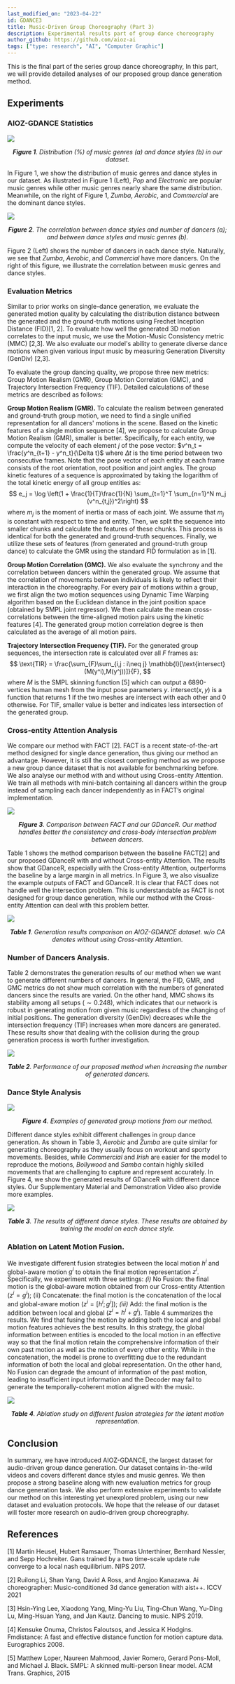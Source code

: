 ```yaml
---
last_modified_on: "2023-04-22"
id: GDANCE3
title: Music-Driven Group Choreography (Part 3)
description: Experimental results part of group dance choreography
author_github: https://github.com/aioz-ai
tags: ["type: research", "AI", "Computer Graphic"]
---
```


This  is the final part of the series group dance choreography, In this part, we will provide detailed analyses of our proposed group dance generation method.

## Experiments

### AIOZ-GDANCE Statistics


![](https://lh3.googleusercontent.com/drive-viewer/AAOQEOSz2wY04GpZUf2CnNEuTEe8yFI8dDplM9OBO6j31iqFBYtdQpytA1tmdte-Pmke25f2Lroboz669TWHCwAKmi48_wK0Wg=s2560)*<center>**Figure 1**.  Distribution (%) of music genres (a) and dance styles (b) in our dataset. </center>* 

In Figure 1, we show the distribution of music genres and dance styles in our dataset. As illustrated in Figure 1 (Left), *Pop* and *Electronic* are popular music genres while other music genres nearly share the same distribution. Meanwhile, on the right of Figure 1, *Zumba*, *Aerobic*, and *Commercial* are the dominant dance styles. 



![](https://lh3.googleusercontent.com/drive-viewer/AAOQEOTu-Bm4xmt2Wdq4heuoG7PFsimYOGJAA53krq1_qvhDVJ4IEtgwnmZYNTUkTchdLck7HbdOL9HmvEON-JlmQwDH4tZQ=s2560)*<center>**Figure 2**. The correlation between dance styles and number of dancers (a); and between dance styles and music genres (b). </center>* 

Figure 2 (Left)  shows the number of dancers in each dance style. Naturally, we see that *Zumba*, *Aerobic*, and *Commercial* have more dancers. On the right of this figure, we illustrate the correlation between music genres and dance styles. 






### Evaluation Metrics
Similar to prior works on single-dance generation, we evaluate the generated motion quality by calculating the distribution distance between the generated and the ground-truth motions using Frechet Inception Distance (FID)[1, 2]. To evaluate how well the generated 3D motion correlates to the input music, we use the Motion-Music Consistency metric (MMC) [2,3]. We also evaluate our model's ability to generate diverse dance motions when given various input music by measuring Generation Diversity (GenDiv) [2,3]. 

To evaluate the group dancing quality, we propose three new metrics: Group Motion Realism (GMR), Group Motion Correlation (GMC), and Trajectory Intersection Frequency (TIF). Detailed calculations of these metrics are described as follows:

**Group Motion Realism (GMR).** To calculate the realism between generated and ground-truth group motion, we need to find a single unified representation for all dancers' motions in the scene. Based on the kinetic features of a single motion sequence [4], we propose to calculate Group Motion Realism (GMR), smaller is better. Specifically, for each entity, we compute the velocity of each element $j$ of the pose vector: $v^n_t = \frac{y^n_{t+1} - y^n_t}{\Delta t}$ where $\Delta t$ is the time period between two consecutive frames. Note that the pose vector of each entity at each frame consists of the root orientation,  root position and joint angles. The group kinetic features of a sequence is approximated by taking the logarithm of the total kinetic energy of all group entities as:
$$
 e_j = \log \left(1 + \frac{1}{T}\frac{1}{N} \sum_{t=1}^T \sum_{n=1}^N m_j (v^n_{t,j})^2\right)
$$
where $m_j$ is the moment of inertia or mass of each joint. We assume that $m_j$ is constant with respect to time and entity. Then, we split the sequence into smaller chunks and calculate the features of these chunks. This process is identical for both the generated and ground-truth sequences. Finally, we utilize these sets of features (from generated and ground-truth group dance) to calculate the GMR using the standard FID formulation as in [1]. 

**Group Motion Correlation (GMC).** We also evaluate the synchrony and the correlation between dancers within the generated group. We assume that the correlation of movements between individuals is likely to reflect their interaction in the choreography. For every pair of motions within a group, we first align the two motion sequences using Dynamic Time Warping algorithm based on the Euclidean distance in the joint position space (obtained by SMPL joint regressor). We then calculate the mean cross-correlations between the time-aligned motion pairs using the kinetic features [4]. The generated group motion correlation degree is then calculated as the average of all motion pairs.

**Trajectory Intersection Frequency (TIF).** For the generated group sequences, the intersection rate is calculated over all $F$ frames as: 
$$
\text{TIR} = \frac{\sum_{F}\sum_{i,j : i\neq j} \mathbb{I}[\text{intersect}(M(y^i),M(y^j))]}{F},
$$
where $M$ is the SMPL skinning function [5] which can output a 6890-vertices human mesh from the input pose parameters $y$. $\text{intersect}(x,y)$ is a function that returns 1 if the two meshes are intersect with each other and 0 otherwise.  For TIF, smaller value is better and indicates less intersection of the generated group.


### Cross-entity Attention Analysis
We compare our method with FACT [2]. FACT is a recent state-of-the-art method designed for single dance generation, thus giving our method an advantage. However, it is still the closest competing method as we propose a new group dance dataset that is not available for benchmarking before. We also analyse our method with and without using Cross-entity Attention. We train all methods with mini-batch containing all dancers within the group instead of sampling each dancer independently as in FACT’s original implementation.



![](https://lh3.googleusercontent.com/drive-viewer/AAOQEORj7YkRgKsbXa3JZK40qBYI72X0208dYfLtE5GdyN_6xg2aZObHROTj5-XoAQZ9p72TcYX0r8EXx5lWjizaS5K--8F7Mw=s2560)*<center>**Figure 3**. Comparison between FACT and our GDanceR. Our method handles better the consistency and cross-body intersection problem between dancers. </center>* 


Table 1 shows the method comparison between the baseline FACT[2] and our proposed GDanceR with and without Cross-entity Attention. The results show that GDanceR, especially with the Cross-entity Attention, outperforms the baseline by a large margin in all metrics. In Figure 3, we also visualize the example outputs of FACT and GDanceR. It is clear that FACT does not handle well the intersection problem. This is understandable as FACT is not designed for group dance generation, while our method with the Cross-entity Attention can deal with this problem better.

![](https://lh3.googleusercontent.com/drive-viewer/AAOQEOR57cCAq6_1hXYIcR5WNvIHTn0gchGT-TGcgIXIQ2rqkAvpJhVJiO46cfAslwyqxM0EEQ4Jjz3xeQvUkyXO6tkc1-TrYw=s2560)*<center>**Table 1**. Generation results comparison on AIOZ-GDANCE dataset. w/o CA denotes without using Cross-entity Attention. </center>* 


### Number of Dancers Analysis.


Table 2 demonstrates the generation results of our method when we want to generate different numbers of dancers. In general, the FID, GMR, and GMC metrics do not show much correlation with the numbers of generated dancers since the results are varied. On the other hand, MMC shows its stability among all setups ($\sim 0.248$), which indicates that our network is robust in generating motion from given music regardless of the changing of initial positions. The generation diversity (GenDiv) decreases while the intersection frequency (TIF) increases when more dancers are generated. These results show that dealing with the collision during the group generation process is worth further investigation.


![](https://lh3.googleusercontent.com/drive-viewer/AAOQEOTLDBo-encLsP3vtfNCg0-cVoRuUIvd4OBzafY3aBfARgMyQdgiuYEMdcuEDFLuEDPtFLRfmSBx2r_E2Ong-MiXHAxZ=s2560)*<center>**Table 2**. Performance of our proposed method when increasing the number of generated dancers.</center>* 

### Dance Style Analysis

![](https://lh3.googleusercontent.com/drive-viewer/AAOQEOSYIpB7RV2enIN75jpGo61_iDRfWRRP6-hYimsOu1OEypQAmoxUreMAgf9AH1Yh27fgH7mCItTbVSHvS8zBO_ZL7fix8A=s2560)*<center>**Figure 4**. Examples of generated group motions from our method. </center>* 

Different dance styles exhibit different challenges in group dance generation. As shown in Table 3, *Aerobic* and *Zumba* are quite similar for generating choreography as they usually focus on workout and sporty movements. Besides, while *Commercial* and *Irish* are easier for the model to reproduce the motions, *Bollywood* and *Samba* contain highly skilled movements that are challenging to capture and represent accurately. In Figure 4, we show the generated results of GDanceR with different dance styles. Our Supplementary Material and Demonstration Video also provide more examples.

![](https://lh3.googleusercontent.com/drive-viewer/AAOQEOQg9xefLINLqYXJIy68wCcOyqI7hvjiIhBE72S1qIL9zmqNfD03kJCgunBSbkdAPE8PjqKacKywIrj5y19YYLzrt28Suw=s2560)*<center>**Table 3**. The results of different dance styles. These results are obtained by training the model on each dance style.</center>* 


### Ablation on Latent Motion Fusion.
We investigate different fusion strategies between the local motion $h^i$ and global-aware motion $g^i$ to obtain the final motion representation $z^i$. Specifically, we experiment with three settings: *(i)* No Fusion: the final motion is the global-aware motion obtained from our Cross-entity Attention ($z^i = g^i$); (ii) Concatenate: the final motion is the concatenation of the local and global-aware motion ($z^i = [h^i; g^i]$); *(iii)* Add: the final motion is the addition between local and global ($z^i = h^i + g^i$). Table 4 summarizes the results. We find that fusing the motion by adding both the local and global motion features achieves the best results. In this strategy, the global information between entities is encoded to the local motion in an effective way so that the final motion retain the comprehensive information of their own past motion as well as the motion of every other entity. While in the concatenation, the model is prone to overfitting due to the redundant information of both the local and global representation. On the other hand, No Fusion can degrade the amount of information of the past motion, leading to insufficient input information and the Decoder may fail to generate the temporally-coherent motion aligned with the music. 


![](https://lh3.googleusercontent.com/drive-viewer/AAOQEORBdzuotmGUAOir7hjY1k0AK6CJy5xPSNOd0IEvV0ZpQHalNcfPMAyHC97r1qGN5dD1Z2pP9ZkWsDJIMMLHl_wn9IWk=s2560)*<center>**Table 4**. Ablation study on different fusion strategies for the latent motion representation. </center>* 

## Conclusion

In summary, we have introduced AIOZ-GDANCE, the largest dataset for audio-driven group dance generation. Our dataset contains in-the-wild videos and covers different dance styles and music genres. We then propose a strong baseline along with new evaluation metrics for group dance generation task. We also perform extensive experiments to validate our method on this interesting yet unexplored problem, using our new dataset and evaluation protocols. We hope that the release of our dataset will foster more research on audio-driven group choreography.

## References


[1] Martin Heusel, Hubert Ramsauer, Thomas Unterthiner, Bernhard Nessler, and Sepp Hochreiter. Gans trained by a two time-scale update rule converge to a local nash equilibrium. NIPS 2017.


[2] Ruilong Li, Shan Yang, David A Ross, and Angjoo Kanazawa. Ai choreographer: Music-conditioned 3d dance generation with aist++. ICCV 2021

[3] Hsin-Ying Lee, Xiaodong Yang, Ming-Yu Liu, Ting-Chun Wang, Yu-Ding Lu, Ming-Hsuan Yang, and Jan Kautz. Dancing to music. NIPS 2019.

[4]  Kensuke Onuma, Christos Faloutsos, and Jessica K Hodgins. Fmdistance: A fast and effective distance function for motion capture data. Eurographics 2008.

[5] Matthew Loper, Naureen Mahmood, Javier Romero, Gerard Pons-Moll, and Michael J. Black. SMPL: A skinned multi-person linear model. ACM Trans. Graphics, 2015